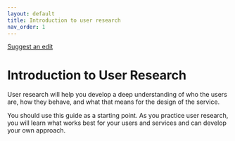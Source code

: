 ```yaml
---
layout: default
title: Introduction to user research
nav_order: 1
---
```


[Suggest an edit](https://github.com/dlevineBC/Service-Pattern-Test/issues/new)

# Introduction to User Research

User research will help you develop a deep understanding of who the users are, how they behave, and what that means for the design of the service.

You should use this guide as a starting point. As you practice user research, you will learn what works best for your users and services and can develop your own approach.



